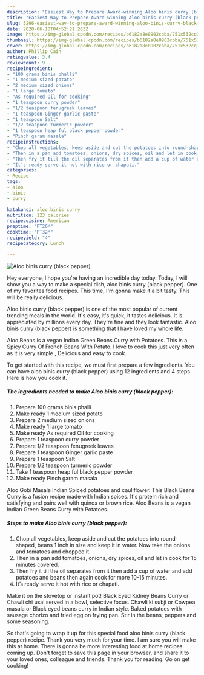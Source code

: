 ```yaml
---
description: "Easiest Way to Prepare Award-winning Aloo binis curry (black pepper)"
title: "Easiest Way to Prepare Award-winning Aloo binis curry (black pepper)"
slug: 5206-easiest-way-to-prepare-award-winning-aloo-binis-curry-black-pepper
date: 2020-06-18T04:52:21.263Z
image: https://img-global.cpcdn.com/recipes/b6182a8e0902cbba/751x532cq70/aloo-binis-curry-black-pepper-recipe-main-photo.jpg
thumbnail: https://img-global.cpcdn.com/recipes/b6182a8e0902cbba/751x532cq70/aloo-binis-curry-black-pepper-recipe-main-photo.jpg
cover: https://img-global.cpcdn.com/recipes/b6182a8e0902cbba/751x532cq70/aloo-binis-curry-black-pepper-recipe-main-photo.jpg
author: Phillip Cain
ratingvalue: 3.4
reviewcount: 9
recipeingredient:
- "100 grams binis phalli"
- "1 medium sized potato"
- "2 medium sized onions"
- "1 large tomato"
- "As required Oil for cooking"
- "1 teaspoon curry powder"
- "1/2 teaspoon fenugreek leaves"
- "1 teaspoon Ginger garlic paste"
- "1 teaspoon Salt"
- "1/2 teaspoon turmeric powder"
- "1 teaspoon heap ful black pepper powder"
- "Pinch garam masala"
recipeinstructions:
- "Chop all vegetables, keep aside and cut the potatoes into round-shaped, beans 1 inch in size and keep it in water. Now take the onions and tomatoes and chopped it."
- "Then in a pan add tomatoes, onions, dry spices, oil and let in cook for 15 minutes covered."
- "Then fry it till the oil separates from it then add a cup of water and add potatoes and beans then again cook for more 10-15 minutes."
- "It’s ready serve it hot with rice or chapati."
categories:
- Recipe
tags:
- aloo
- binis
- curry

katakunci: aloo binis curry 
nutrition: 123 calories
recipecuisine: American
preptime: "PT26M"
cooktime: "PT32M"
recipeyield: "4"
recipecategory: Lunch

---
```



![Aloo binis curry (black pepper)](https://img-global.cpcdn.com/recipes/b6182a8e0902cbba/751x532cq70/aloo-binis-curry-black-pepper-recipe-main-photo.jpg)

Hey everyone, I hope you're having an incredible day today. Today, I will show you a way to make a special dish, aloo binis curry (black pepper). One of my favorites food recipes. This time, I'm gonna make it a bit tasty. This will be really delicious.

Aloo binis curry (black pepper) is one of the most popular of current trending meals in the world. It's easy, it's quick, it tastes delicious. It is appreciated by millions every day. They're fine and they look fantastic. Aloo binis curry (black pepper) is something that I have loved my whole life.

Aloo Beans is a vegan Indian Green Beans Curry with Potatoes. This is a Spicy Curry Of French Beans With Potato. I love to cook this just very often as it is very simple , Delicious and easy to cook.


To get started with this recipe, we must first prepare a few ingredients. You can have aloo binis curry (black pepper) using 12 ingredients and 4 steps. Here is how you cook it.

<!--inarticleads1-->

##### The ingredients needed to make Aloo binis curry (black pepper):

1. Prepare 100 grams binis phalli
1. Make ready 1 medium sized potato
1. Prepare 2 medium sized onions
1. Make ready 1 large tomato
1. Make ready As required Oil for cooking
1. Prepare 1 teaspoon curry powder
1. Prepare 1/2 teaspoon fenugreek leaves
1. Prepare 1 teaspoon Ginger garlic paste
1. Prepare 1 teaspoon Salt
1. Prepare 1/2 teaspoon turmeric powder
1. Take 1 teaspoon heap ful black pepper powder
1. Make ready Pinch garam masala


Aloo Gobi Masala Indian Spiced potatoes and cauliflower. This Black Beans Curry is a fusion recipe made with Indian spices. It&#39;s protein rich and satisfying and pairs well with quinoa or brown rice. Aloo Beans is a vegan Indian Green Beans Curry with Potatoes. 

<!--inarticleads2-->

##### Steps to make Aloo binis curry (black pepper):

1. Chop all vegetables, keep aside and cut the potatoes into round-shaped, beans 1 inch in size and keep it in water. Now take the onions and tomatoes and chopped it.
1. Then in a pan add tomatoes, onions, dry spices, oil and let in cook for 15 minutes covered.
1. Then fry it till the oil separates from it then add a cup of water and add potatoes and beans then again cook for more 10-15 minutes.
1. It’s ready serve it hot with rice or chapati.


Make it on the stovetop or instant pot! Black Eyed Kidney Beans Curry or Chawli chi usal served in a bowl, selective focus. Chawli ki subji or Cowpea masala or Black eyed beans curry in Indian style. Baked potatoes with sausage chorizo and fried egg on frying pan. Stir in the beans, peppers and some seasoning. 

So that's going to wrap it up for this special food aloo binis curry (black pepper) recipe. Thank you very much for your time. I am sure you will make this at home. There is gonna be more interesting food at home recipes coming up. Don't forget to save this page in your browser, and share it to your loved ones, colleague and friends. Thank you for reading. Go on get cooking!
